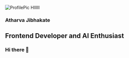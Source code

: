 

<!--
**atharvagj-ai/atharvagj-ai** is a ✨ _special_ ✨ repository because its `README.md` (this file) appears on your GitHub profile.
Here are some ideas to get you started:

- 🔭 I’m currently working on ...
- 🌱 I’m currently learning ...
- 👯 I’m looking to collaborate on ...
- 🤔 I’m looking for help with ...
- 💬 Ask me about ...
- 📫 How to reach me: ...
- 😄 Pronouns: ...
- ⚡ Fun fact: ...
-->


![ProfilePic](https://instagram.fnag1-1.fna.fbcdn.net/v/t51.2885-19/s320x320/87507769_643524703073513_4940184324319215616_n.jpg?_nc_ht=instagram.fnag1-1.fna.fbcdn.net&_nc_ohc=kYQHn_2djFEAX9hDFCy&oh=0c2b9418d0c0b47f41a09718a73f311d&oe=5F124619) HIIIII
 
### Atharva Jibhakate
## Frontend Developer and AI Enthusiast
### Hi there 👋

